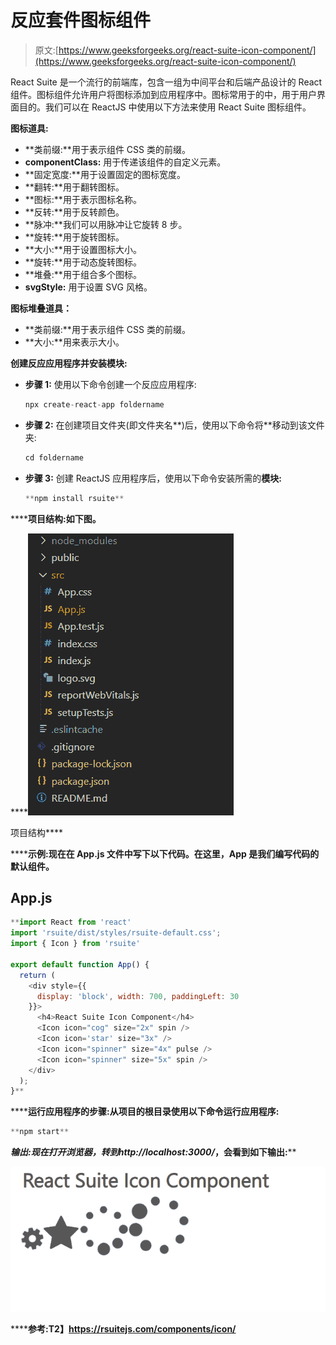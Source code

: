 # 反应套件图标组件

> 原文:[https://www.geeksforgeeks.org/react-suite-icon-component/](https://www.geeksforgeeks.org/react-suite-icon-component/)

React Suite 是一个流行的前端库，包含一组为中间平台和后端产品设计的 React 组件。图标组件允许用户将图标添加到应用程序中。图标常用于的中，用于用户界面目的。我们可以在 ReactJS 中使用以下方法来使用 React Suite 图标组件。

**图标道具:**

*   **类前缀:**用于表示组件 CSS 类的前缀。
*   **componentClass:** 用于传递该组件的自定义元素。
*   **固定宽度:**用于设置固定的图标宽度。
*   **翻转:**用于翻转图标。
*   **图标:**用于表示图标名称。
*   **反转:**用于反转颜色。
*   **脉冲:**我们可以用脉冲让它旋转 8 步。
*   **旋转:**用于旋转图标。
*   **大小:**用于设置图标大小。
*   **旋转:**用于动态旋转图标。
*   **堆叠:**用于组合多个图标。
*   **svgStyle:** 用于设置 SVG 风格。

**图标堆叠道具：**

*   **类前缀:**用于表示组件 CSS 类的前缀。
*   **大小:**用来表示大小。

**创建反应应用程序并安装模块:**

*   **步骤 1:** 使用以下命令创建一个反应应用程序:

    ```jsx
    npx create-react-app foldername
    ```

*   **步骤 2:** 在创建项目文件夹(即文件夹名**)后，使用以下命令将**移动到该文件夹:

    ```jsx
    cd foldername
    ```

*   **步骤 3:** 创建 ReactJS 应用程序后，使用以下命令安装所需的****模块:****

    ```jsx
    **npm install rsuite**
    ```

******项目结构:**如下图。****

****![](img/f04ae0d8b722a9fff0bd9bd138b29c23.png)

项目结构**** 

******示例:**现在在 **App.js** 文件中写下以下代码。在这里，App 是我们编写代码的默认组件。****

## ****App.js****

```jsx
**import React from 'react'
import 'rsuite/dist/styles/rsuite-default.css';
import { Icon } from 'rsuite'

export default function App() {
  return (
    <div style={{
      display: 'block', width: 700, paddingLeft: 30
    }}>
      <h4>React Suite Icon Component</h4>
      <Icon icon="cog" size="2x" spin />
      <Icon icon='star' size="3x" />
      <Icon icon="spinner" size="4x" pulse />
      <Icon icon="spinner" size="5x" spin />
    </div>
  );
}**
```

******运行应用程序的步骤:**从项目的根目录使用以下命令运行应用程序:****

```jsx
**npm start**
```

******输出:**现在打开浏览器，转到***http://localhost:3000/***，会看到如下输出:****

****![](img/5b441af8e762361c3b52635bb91fa077.png)****

******参考:**T2】https://rsuitejs.com/components/icon/****